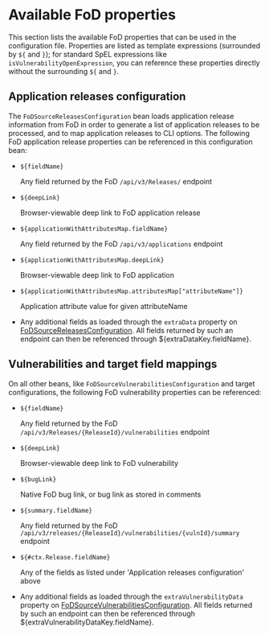 # Available FoD properties

This section lists the available FoD properties that can be used in the configuration file.
Properties are listed as template expressions (surrounded by `${` and `}`); for standard
SpEL expressions like `isVulnerabilityOpenExpression`, you can reference these
properties directly without the surrounding `${` and `}`.

## Application releases configuration

The `FoDSourceReleasesConfiguration` bean loads application release information
from FoD in order to generate a list of application releases to be processed, and to map application 
releases to CLI options. The following FoD application release properties can be referenced in this 
configuration bean:

* `${fieldName}`

    Any field returned by the FoD `/api/v3/Releases/` endpoint

* `${deepLink}`
		       
    Browser-viewable deep link to FoD application release
    
* `${applicationWithAttributesMap.fieldName}`

	Any field returned by the FoD `/api/v3/applications` endpoint

* `${applicationWithAttributesMap.deepLink}`

	Browser-viewable deep link to FoD application
	
* `${applicationWithAttributesMap.attributesMap["attributeName"]}`

	Application attribute value for given attributeName
    
* Any additional fields as loaded through the `extraData` property on [FoDSourceReleasesConfiguration](config-FoDSourceReleasesConfiguration.html). All fields returned by such an endpoint can then be referenced through ${extraDataKey.fieldName}.

## Vulnerabilities and target field mappings

On all other beans, like `FoDSourceVulnerabilitiesConfiguration` and target configurations, the following
FoD vulnerability properties can be referenced:

* `${fieldName}`

    Any field returned by the FoD `/api/v3/Releases/{ReleaseId}/vulnerabilities` endpoint
		    
* `${deepLink}`
		       
    Browser-viewable deep link to FoD vulnerability
    
* `${bugLink}`

    Native FoD bug link, or bug link as stored in comments
    
* `${summary.fieldName}`
		       
    Any field returned by the FoD `/api/v3/releases/{ReleaseId}/vulnerabilities/{vulnId}/summary` endpoint
		     
* `${#ctx.Release.fieldName}`

    Any of the fields as listed under 'Application releases configuration' above
		       
* Any additional fields as loaded through the `extraVulnerabilityData` property on [FoDSourceVulnerabilitiesConfiguration](config-FoDSourceVulnerabilitiesConfiguration.html). All fields returned by such an endpoint can then be referenced through ${extraVulnerabilityDataKey.fieldName}.
